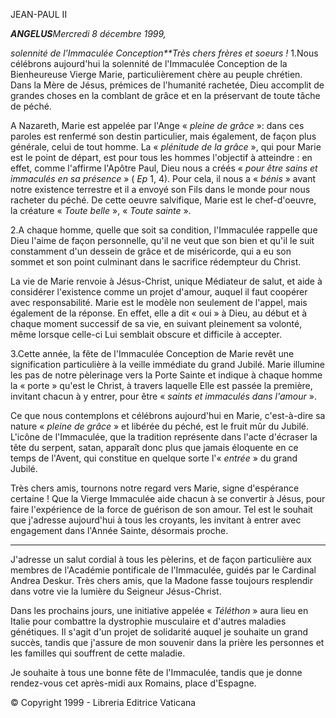 JEAN-PAUL II

***ANGELUS****Mercredi 8 décembre 1999,*

*solennité de l'Immaculée Conception**Très chers frères et soeurs !* 1.Nous célébrons aujourd'hui la solennité de l'Immaculée Conception de la Bienheureuse Vierge Marie, particulièrement chère au peuple chrétien. Dans la Mère de Jésus, prémices de l'humanité rachetée, Dieu accomplit de grandes choses en la comblant de grâce et en la préservant de toute tâche de péché.

A Nazareth, Marie est appelée par l'Ange « *pleine de grâce* »: dans ces paroles est renfermé son destin particulier, mais également, de façon plus générale, celui de tout homme. La « *plénitude de la grâce* », qui pour Marie est le point de départ, est pour tous les hommes l'objectif à atteindre : en effet, comme l'affirme l'Apôtre Paul, Dieu nous a créés « *pour être sains et immaculés en sa présence* » ( *Ep* 1, 4). Pour cela, il nous a « *bénis* » avant notre existence terrestre et il a envoyé son Fils dans le monde pour nous racheter du péché. De cette oeuvre salvifique, Marie est le chef-d'oeuvre, la créature « *Toute belle* », « *Toute sainte* ».

2.A chaque homme, quelle que soit sa condition, l'Immaculée rappelle que Dieu l'aime de façon personnelle, qu'il ne veut que son bien et qu'il le suit constamment d'un dessein de grâce et de miséricorde, qui a eu son sommet et son point culminant dans le sacrifice rédempteur du Christ.

La vie de Marie renvoie à Jésus-Christ, unique Médiateur de salut, et aide à considérer l'existence comme un projet d'amour, auquel il faut coopérer avec responsabilité. Marie est le modèle non seulement de l'appel, mais également de la réponse. En effet, elle a dit « oui » à Dieu, au début et à chaque moment successif de sa vie, en suivant pleinement sa volonté, même lorsque celle-ci Lui semblait obscure et difficile à accepter.

3.Cette année, la fête de l'Immaculée Conception de Marie revêt une signification particulière à la veille immédiate du grand Jubilé. Marie illumine les pas de notre pèlerinage vers la Porte Sainte et indique à chaque homme la « porte » qu'est le Christ, à travers laquelle Elle est passée la première, invitant chacun à y entrer, pour être « *saints et immaculés dans l'amour* ».

Ce que nous contemplons et célébrons aujourd'hui en Marie, c'est-à-dire sa nature « *pleine de grâce* » et libérée du péché, est le fruit mûr du Jubilé. L'icône de l'Immaculée, que la tradition représente dans l'acte d'écraser la tête du serpent, satan, apparaît donc plus que jamais éloquente en ce temps de l'Avent, qui constitue en quelque sorte l'« *entrée* » du grand Jubilé.

Très chers amis, tournons notre regard vers Marie, signe d'espérance certaine ! Que la Vierge Immaculée aide chacun à se convertir à Jésus, pour faire l'expérience de la force de guérison de son amour. Tel est le souhait que j'adresse aujourd'hui à tous les croyants, les invitant à entrer avec engagement dans l'Année Sainte, désormais proche.

* * *

J'adresse un salut cordial à tous les pèlerins, et de façon particulière aux membres de l'Académie pontificale de l'Immaculée, guidés par le Cardinal Andrea Deskur. Très chers amis, que la Madone fasse toujours resplendir dans votre vie la lumière du Seigneur Jésus-Christ.

Dans les prochains jours, une initiative appelée « *Téléthon* » aura lieu en Italie pour combattre la dystrophie musculaire et d'autres maladies génétiques. Il s'agit d'un projet de solidarité auquel je souhaite un grand succès, tandis que j'assure de mon souvenir dans la prière les personnes et les familles qui souffrent de cette maladie.

Je souhaite à tous une bonne fête de l'Immaculée, tandis que je donne rendez-vous cet après-midi aux Romains, place d'Espagne.

© Copyright 1999 - Libreria Editrice Vaticana